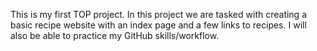 This is my first TOP project. In this project we are tasked with creating 
a basic recipe website with an index page and a few links to recipes. I will
also be able to practice my GitHub skills/workflow. 